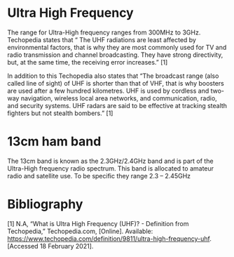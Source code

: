 # Ultra High Frequency

The range for Ultra-High frequency ranges from 300MHz to 3GHz.
Techopedia states that “ The UHF radiations are least affected by environmental factors, that is why they are most commonly used for TV and radio transmission and channel broadcasting. They have strong directivity, but, at the same time, the receiving error increases.” [1]

In addition to this Techopedia also states that “The broadcast range (also called line of sight) of UHF is shorter than that of VHF, that is why boosters are used after a few hundred kilometres. UHF is used by cordless and two-way navigation, wireless local area networks, and communication, radio, and security systems. UHF radars are said to be effective at tracking stealth fighters but not stealth bombers.” [1]

# 13cm ham band

The 13cm band is known as the 2.3GHz/2.4GHz band and is part of the Ultra-High frequency radio spectrum. This band is allocated to amateur radio and satellite use. To be specific they range 2.3 – 2.45GHz

# Bibliography

[1] N.A, “What is Ultra High Frequency (UHF)? - Definition from Techopedia,” Techopedia.com, [Online]. Available: https://www.techopedia.com/definition/9811/ultra-high-frequency-uhf. [Accessed 18 February 2021].
